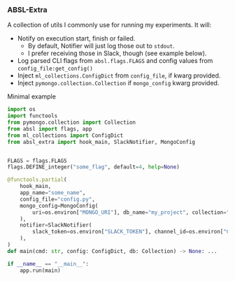 ### ABSL-Extra

A collection of utils I commonly use for running my experiments.
It will:
- Notify on execution start, finish or failed.
  - By default, Notifier will just log those out to `stdout`.
  - I prefer receiving those in Slack, though (see example below).
- Log parsed CLI flags from `absl.flags.FLAGS` and config values from `config_file:get_config()`
- Inject `ml_collections.ConfigDict` from `config_file`, if kwarg provided.
- Inject `pymongo.collection.Collection` if `mongo_config` kwarg provided.

Minimal example
```python
import os
import functools
from pymongo.collection import Collection
from absl import flags, app
from ml_collections import ConfigDict
from absl_extra import hook_main, SlackNotifier, MongoConfig


FLAGS = flags.FLAGS
flags.DEFINE_integer("some_flag", default=4, help=None)

@functools.partial(
    hook_main,
    app_name="some_name",
    config_file="config.py",
    mongo_config=MongoConfig(
        uri=os.environ["MONGO_URI"], db_name="my_project", collection="experiment_1"
    ),
    notifier=SlackNotifier(
        slack_token=os.environ["SLACK_TOKEN"], channel_id=os.environ["CHANNEL_ID"]
    ),
)
def main(cmd: str, config: ConfigDict, db: Collection) -> None: ...

if __name__ == "__main__":
    app.run(main)
```
